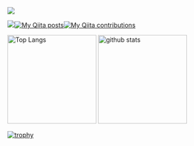 ![](https://github-profile-summary-cards.vercel.app/api/cards/profile-details?username=tf63&theme=tokyonight)

![](https://komarev.com/ghpvc/?username=tf63)[![My Qiita posts](https://qiita-badge.apiapi.app/s/tf63/posts.svg)](http://qiita.com/tf63)[![My Qiita contributions](https://qiita-badge.apiapi.app/s/tf63/contributions.svg)](http://qiita.com/tf63)

<p align="left"> 
  <img alt="Top Langs" height="200px" src="https://github-readme-stats.vercel.app/api/top-langs/?username=tf63&theme=tokyonight" />
  <img alt="github stats" height="200px" src="https://github-readme-stats.vercel.app/api?username=tf63&theme=tokyonight" />
</p>

[![trophy](https://github-profile-trophy.vercel.app/?username=tf63&theme=tokyonight&column=6
)](https://github.com/ryo-ma/github-profile-trophy)
